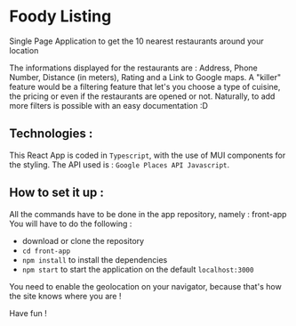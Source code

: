 # Foody Listing
Single Page Application to get the 10 nearest restaurants around your location

The informations displayed for the restaurants are : Address, Phone Number, Distance (in meters), Rating and a Link to Google maps.
A "killer" feature would be a filtering feature that let's you choose a type of cuisine, the pricing or even if the restaurants are opened or not. Naturally, to add more filters is possible with an easy documentation :D

## Technologies :

This React App is coded in `Typescript`, with the use of MUI components for the styling. 
The API used is : `Google Places API Javascript`. 

## How to set it up : 

All the commands have to be done in the app repository, namely : front-app
You will have to do the following : 

- download or clone the repository
- `cd front-app`
- `npm install` to install the dependencies
- `npm start` to start the application on the default `localhost:3000`

You need to enable the geolocation on your navigator, because that's how the site knows where you are !

Have fun !